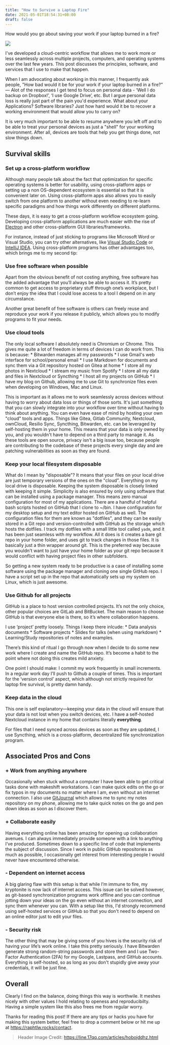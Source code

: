 ```yaml
---
title: "How to Survive a Laptop Fire"
date: 2021-05-01T18:54:31+08:00
draft: false
---
```


How would you go about saving your work if your laptop burned in a fire?

![](/images/fire-burning-laptop-flame.jpg)

I've developed a cloud-centric workflow that allows me to work more or less seamlessly across multiple projects, computers, and operating systems over the last few years. This post discusses the principles, software, and services that I use to make that happen.

When I am advocating about working in this manner, I frequently ask people, "How bad would it be for your work if your laptop burned in a fire?" &mdash; Alot of the responses I get tend to focus on personal data - ‘Well I do backup on Dropbox!’, ‘I use Google Drive’, etc. But I argue personal data loss is really just part of the pain you'd experience. What about your Applications? Software libraries? Just how hard would it be to recover a working environment that would allow you to carry on?

It is very much important to be able to resume anywhere you left off and to be able to treat your personal devices as just a "shell" for your working environment. After all, devices are tools that help you get things done, not slow things down.

## Survival skills

### Set up a cross-platform workflow

Although many people talk about the fact that optimization for specific operating systems is better for usability, using cross-platform apps or setting up a non OS-dependent ecosystem is essential so that it is convenient later on. Using cross-platform apps also allows you to easily switch from one platform to another without even needing to re-learn specific paradigms and how things work differently on different platforms.

These days, it is easy to get a cross-platform workflow ecosystem going. Developing cross-platform applications are much easier with the rise of [Electron](https://www.electronjs.org/) and other cross-platform GUI libraries/frameworks.

For instance, instead of just sticking to programs like Microsoft Word or Visual Studio, you can try other alternatives, like [Visual Studio Code](https://code.visualstudio.com) or [IntelliJ IDEA](https://www.jetbrains.com/idea/). Using cross-platform programs has other advantages too, which brings me to my second tip:

### Use free software when possible

Apart from the obvious benefit of not costing anything, free software has the added advantage that you’ll always be able to access it. It’s pretty common to get access to proprietary stuff through one’s workplace, but I don’t enjoy the idea that I could lose access to a tool I depend on in any circumstance.

Another great benefit of free software is others can freely reuse and reproduce your work if you release it publicly, which allows you to modify programs to fit your needs.

### Use cloud tools

The only local software I absolutely need is Chromium or Chrome. This gives me quite a lot of freedom in terms of devices I can do work from. This is because: * Bitwarden manages all my passwords * I use Gmail's web interface for school/personal email * I use Markdown for documents and sync them via a Git repository hosted on Gitea at home * I store all my photos in Nextcloud * I stream my music from Spotify * I store all my data and files in Nextcloud or Syncthing * I host all my projects on GitHub * I have my blog on Github, allowing me to use Git to synchronize files even when developing on Windows, Mac and Linux.

This is important as it allows me to work seamlessly across devices without having to worry about data loss or things of those sorts. It's just something that you can slowly integrate into your workflow over time without having to think about anything. You can even have ease of mind by hosting your own "cloud" tools and apps. Things like Gitea, Gitlab Community, Nextcloud, ownCloud, Resilio Sync, Syncthing, Bitwarden, etc. can be leveraged by self-hosting them in your home. This means that your data is only owned by you, and you wouldn't have to depend on a third party to manage it. As these tools are open source, privacy isn't a big issue too, because people are contributing to the codebase of these projects every single day and are patching vulnerabilities as soon as they are found.

### Keep your local filesystem disposable

What do I mean by "disposable"? It means that your files on your local drive are just temporary versions of the ones on the "cloud". Everything on my local drive is disposable. Keeping the system disposable is closely linked with keeping it simple. Simplicity is also ensured by only using software that can be installed using a package manager. This means zero manual configuration for most of my applications. There are a handful of helpful bash scripts hosted on GitHub that I clone to ~/bin. I have configuration for my desktop setup and my text editor hosted on GitHub as well. The configuration files for them are known as "dotfiles", and they can be easily stored in a Git repo and version-controlled with GitHub as the storage which hosts the dotfiles. I track my dotfiles with a small little tool called `yadm`, and it has been just seamless with my workflow. All it does is it creates a bare git repo in your home folder, and uses git to track changes in those files. It is basically just a thin wrapper around git. This is the preferred way because you wouldn't want to just have your home folder as your git repo because it would conflict with having project files in other subfolders.

So getting a new system ready to be productive is a case of installing some software using the package manager and cloning one single GitHub repo. I have a script set up in the repo that automatically sets up my system on Linux, which is just awesome.

### Use Github for all projects

GitHub is a place to host version controlled projects. It’s not the only choice, other popular choices are GitLab and BitBucket. The main reason to choose GitHub is that everyone else is there, so it’s where collaboration happens.

I use ‘project’ pretty loosely. Things I keep there inlcude: * Data analysis documents * Software projects * Slides for talks (when using markdown) * Learning/Study repositories of notes and examples.

There’s this kind of ritual I go through now when I decide to do some new work where I create and name the GitHub repo. It’s become a habit to the point where not doing this creates mild anxiety.

One point I should make: I commit my work frequently in small increments. In a regular work day I’ll push to Github a couple of times. This is important for the ‘version control’ aspect, which although not strictly required for laptop fire survival, is pretty damn handy.

### Keep data in the cloud

This one is self explanatory&mdash;keeping your data in the cloud will ensure that your data is not lost when you switch devices, etc. I have a self-hosted Nextcloud instance in my home that contains literally **everything**.

For files that I need synced across devices as soon as they are updated, I use Syncthing, which is a cross-platform, decentralized file synchronization program.

## Associated Pros and Cons

### + Work from anything anywhere

Occasionally when stuck without a computer I have been able to get critical tasks done with makeshift workstations. I can make quick edits on the go or fix typos in my documents no matter where I am, even without an internet connection. I also use [GitJournal](https://gitjournal.io/) which allows me to sync my notes repository on my phone, allowing me to take quick notes on the go and pen down ideas as soon as I discover them.

### + Collaborate easily

Having everything online has been amazing for opening up collaboration avenues. I can always immediately provide someone with a link to anything I’ve produced. Sometimes down to a specific line of code that implements the subject of discussion. Since I work in public GitHub repositories as much as possible, I occasionally get interest from interesting people I would never have encountered otherwise.

### - Dependent on internet access

A big glaring flaw with this setup is that while I’m immune to fire, my kryptonite is now lack of internet access. This issue can be solved however, as git-based synchronization programs work offline and you can continue jotting down your ideas on the go even without an internet connection, and sync them whenever you can. With a setup like this, I'd strongly recommend using self-hosted services or GitHub so that you don't need to depend on an online editor just to edit your files.

### - Security risk

The other thing that may be giving some of you hives is the security risk of having your life’s work online. I take this pretty seriously. I have Bitwarden generate strong random-string passwords and store them and I use Two-Factor Authentication (2FA) for my Google, Lastpass, and GitHub accounts. Everything is self-hosted, so as long as you don't stupidly give away your credentials, it will be just fine.

## Overall

Clearly I find on the balance, doing things this way is worthwile. It meshes nicely with other values I hold relating to openess and reproducibilty. Having a simple system like this also frees me from regular worry.

Thanks for reading this post! If there are any tips or hacks you have for making this system better, feel free to drop a comment below or hit me up at <https://raphtlw.rocks/contact>.

> Header Image Credit: https://line.17qq.com/articles/hobojddhz.html
